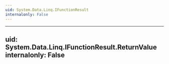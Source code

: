```yaml
---
uid: System.Data.Linq.IFunctionResult
internalonly: False
---
```


---
uid: System.Data.Linq.IFunctionResult.ReturnValue
internalonly: False
---

